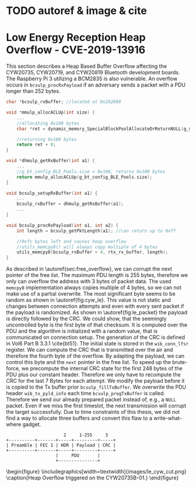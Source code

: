 # TODO autoref & image & cite
# Low Energy Reception Heap Overflow - CVE-2019-13916
This section describes a Heap Based Buffer Overflow affecting the CYW20735, CYW20719, and CYW20819 Bluetooth development boards.
The Raspberry Pi 3 utilizing a BCM2835 is also vulnerable.
An overflow occurs in `bcsulp_procRxPayload` if an adversary sends a packet with a PDU longer than 252 bytes.

```c
char *bcsulp_rxBuffer; //located at 0x282880

void *mmulp_allocACLUp(int size) {
    ...
    //allocating 0x108 bytes
    char *ret = dynamic_memory_SpecialBlockPoolAllocateOrReturnNULL(g_mm_BLEDeviceToHostPool);

    //returning 0x100 bytes
    return ret + 8;
}

void *dhmulp_getRxBuffer(int a1) {
    ...
    //g_bt_config_BLE_Pools.size = 0x108, returns 0x100 bytes
    return mmulp_allocACLUp(g_bt_config_BLE_Pools.size);
}

void bcsulp_setupRxBuffer(int a1) {
    ...
    bcsulp_rxBuffer = dhmulp_getRxBuffer(a1);
    ...
}

void bcsulp_procRxPayload(int a1, int a2) {
    int length = bcsulp_getPktLength(a1); //can return up to 0xff

    //0xfc bytes left and causes heap overflow
    //utils_memcpy8() will always copy multiple of 4 bytes
    utils_memcpy8(bcsulp_rxBuffer + 4, rtx_rx_buffer, length); 
}
```


As described in \autoref{sec:free_overflow}, we can corrupt the next pointer of the free list.
The maximum PDU length is 255 bytes, therefore we only can overflow the address with 3 bytes of packet data.
The used `memcpy8` implementation always copies multiple of 4 bytes, so we can not make use of a partial overwrite.
The most significant byte seems to be random as shown in \autoref{fig:cyw_le}.
This value is not static and changes between connection attempts and even with every sent packet if the payload is randomized.
As shown in \autoref{fig:le_packet} the payload is directly followed by the CRC.
We could show, that the seemingly uncontrolled byte is the first byte of that checksum.
It is computed over the PDU and the algorithm is initialized with a random value, that is communicated on connection setup.
The generation of the CRC is defined in Vol6 Part B 3.3.1 \cite{bt51}.
The initial state is stored in the `wib_conn_lfsr` register.
We can compute the CRC that is transmitted over the air and therefore the fourth byte of the overflow.
By adapting the payload, we can control this byte and the `next` pointer in the free list.
To speed up the brute-force, we precompute the internal CRC state for the first 248 bytes of the PDU plus our constant header.
Therefore we only have to recompute the CRC for the last 7 Bytes for each attempt.
We modify the payload before it is copied to the Tx buffer prior `bcsulp_fillTxBuffer`.
We overwrite the PDU header `wib_tx_pyld_info` each time `bcsulp_progTxBuffer` is called.
Therefore we send our already prepared packet instead of, e.g., a `NULL` packet.
Even if we miss the first timeslot, the next transmission will corrupt the target successfully.
Due to time constraints of this thesis, we did not find a way to allocate three buffers and convert this flaw to a write-what-where gadget.


```
                      2     1-255     3
+----------+-------+-----+---------+-----+
| Preamble | FEC 1 | HDR | Payload | CRC |
+----------+-------+-----+---------+-----+
                   |     PDU       |
                   +---------------+
   ```


\begin{figure}
\includegraphics[width=\textwidth]{images/le_cyw_cut.png}
\caption{Heap Overflow triggered on the CYW20735B-01.}
\end{figure}
